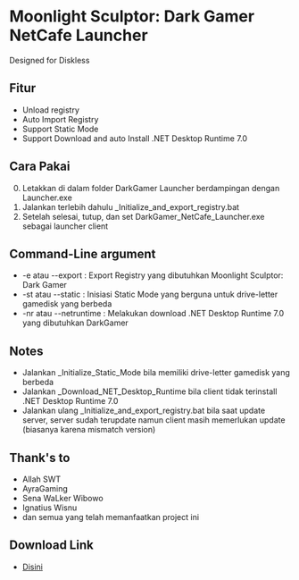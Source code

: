 # Moonlight Sculptor: Dark Gamer NetCafe Launcher
Designed for Diskless

## Fitur
- Unload registry
- Auto Import Registry
- Support Static Mode
- Support Download and auto Install .NET Desktop Runtime 7.0

## Cara Pakai
0. Letakkan di dalam folder DarkGamer Launcher berdampingan dengan Launcher.exe
1. Jalankan terlebih dahulu _Initialize_and_export_registry.bat
2. Setelah selesai, tutup, dan set DarkGamer_NetCafe_Launcher.exe sebagai launcher client

## Command-Line argument
- -e atau --export : Export Registry yang dibutuhkan Moonlight Sculptor: Dark Gamer
- -st atau --static : Inisiasi Static Mode yang berguna untuk drive-letter gamedisk yang berbeda
- -nr atau --netruntime : Melakukan download .NET Desktop Runtime 7.0 yang dibutuhkan DarkGamer

## Notes
- Jalankan _Initialize_Static_Mode bila memiliki drive-letter gamedisk yang berbeda
- Jalankan _Download_NET_Desktop_Runtime bila client tidak terinstall .NET Desktop Runtime 7.0
- Jalankan ulang _Initialize_and_export_registry.bat bila saat update server, server sudah terupdate namun client masih memerlukan update (biasanya karena mismatch version)

## Thank's to
- Allah SWT
- AyraGaming
- Sena WaLker Wibowo
- Ignatius Wisnu
- dan semua yang telah memanfaatkan project ini

## Download Link
- [Disini](https://github.com/fahmiyufrizal/darkgamer/releases)
